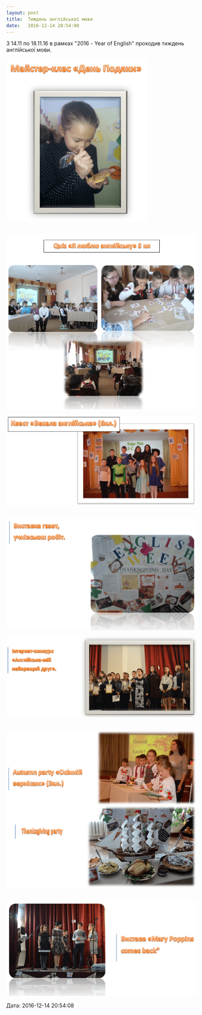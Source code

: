 ```yaml
---
layout: post
title:  Тиждень англійської мови
date:   2016-12-14 20:54:08
---
```

З 14.11 по 18.11.16 в рамках "2016 - Year of English" проходив тиждень англійської мови.

![](/assets/tiger-1481125038.png)

 ![](/assets/tiger-1481125067.png)

![](/assets/tiger-1481125097.png)

 ![](/assets/tiger-1481125122.png)

![](/assets/tiger-1481125148.png)

 ![](/assets/tiger-1481125172.png)

 ![](/assets/tiger-1481125193.png)

  
Дата: 2016-12-14 20:54:08